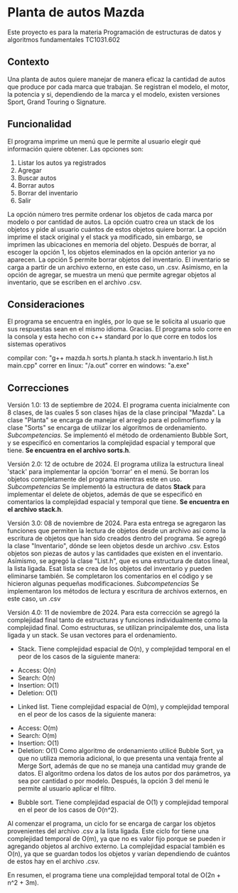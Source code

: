 # Planta de autos Mazda

Este proyecto es para la materia Programación de estructuras de datos y algoritmos fundamentales TC1031.602

## Contexto

Una planta de autos quiere manejar de manera eficaz la cantidad de autos que produce por cada marca que trabajan. Se registran el modelo, el motor, la potencia y si, dependiendo de la marca y el modelo, existen versiones Sport, Grand Touring o Signature.

## Funcionalidad

El programa imprime un menú que le permite al usuario elegir qué información quiere obtener. Las opciones son:
1. Listar los autos ya registrados
2. Agregar 
3. Buscar autos
4. Borrar autos
5. Borrar del inventario
6. Salir

La opción número tres permite ordenar los objetos de cada marca por modelo o por cantidad de autos. La opción cuatro crea un stack de los objetos y pide al usuario cuántos de estos objetos quiere borrar. La opción imprime el stack original y el stack ya modificado, sin embargo, se imprimen las ubicaciones en memoria del objeto. Después de borrar, al escoger la opción 1, los objetos eleminados en la opción anterior ya no aparecen. La opción 5 permite borrar objetos del inventario. El inventario se carga a partir de un archivo externo, en este caso, un .csv. Asímismo, en la opción de agregar, se muestra un menú que permite agregar objetos al inventario, que se escriben en el archivo .csv.

## Consideraciones
El programa se encuentra en inglés, por lo que se le solicita al usuario que sus respuestas sean en el mismo idioma. Gracias. El programa solo corre en la consola y esta hecho con c++ standard por lo que corre en todos los sistemas operativos

compilar con: "g++ mazda.h sorts.h planta.h stack.h inventario.h list.h main.cpp"
correr en linux: "/a.out"
correr en windows: "a.exe"

## Correcciones

Versión 1.0: 13 de septiembre de 2024. El programa cuenta inicialmente con 8 clases, de las cuales 5 son clases hijas de la clase principal "Mazda". La clase "Planta" se encarga de manejar el arreglo para el polimorfismo y la clase "Sorts" se encarga de utilizar los algoritmos de ordenamiento.
*Subcompetencias*. Se implementó el método de ordenamiento Bubble Sort, y se especificó en comentarios la complejidad espacial y temporal que tiene. **Se encuentra en el archivo sorts.h**. 

Versión 2.0: 12 de octubre de 2024. El programa utiliza la estructura lineal 'stack' para implementar la opción 'borrar' en el menú. Se borran los objetos completamente del programa mientras este en uso.
*Subcompetencias* Se implementó la estructura de datos **Stack** para implementar el delete de objetos, además de que se especificó en comentarios la complejidad espacial y temporal que tiene. **Se encuentra en el archivo stack.h**.

Versión 3.0: 08 de noviembre de 2024. Para esta entrega se agregaron las funciones que permiten la lectura de objetos desde un archivo así como la escritura de objetos que han sido creados dentro del programa. Se agregó la clase "Inventario", dónde se leen objetos desde un archivo .csv. Estos objetos son piezas de autos y las cantidades que existen en el inventario. Asímismo, se agregó la clase "List.h", que es una estructura de datos lineal, la lista ligada. Esat lista se crea de los objetos del inventario y pueden eliminarse también. Se completaron los comentarios en el código y se hicieron algunas pequeñas modificaciones. 
*Subcompetencias* Se implementaron los métodos de lectura y escritura de archivos externos, en este caso, un .csv

Versión 4.0: 11 de noviembre de 2024. Para esta corrección se agregó la complejidad final tanto de estructuras y funciones individualmente como la complejidad final. 
Como estructuras, se utilizan principalemte dos, una lista ligada y un stack. Se usan vectores para el ordenamiento.
- Stack. Tiene complejidad espacial de O(n), y complejidad temporal en el peor de los casos de la siguiente manera:
 * 	Access: O(n)
 * 	Search: O(n)
 * 	Insertion: O(1)
 * 	Deletion: O(1)
- Linked list. Tiene complejidad espacial de O(m), y complejidad temporal en el peor de los casos de la siguiente manera:
 * Access: O(m)
 * 	Search: O(m)
 * 	Insertion: O(1)
 * 	Deletion: O(1)
Como algoritmo de ordenamiento utilicé Bubble Sort, ya que no utiliza memoria adicional, lo que presenta una ventaja frente al Merge Sort, además de que no se maneja una cantidad muy grande de datos. El algoritmo ordena los datos de los autos por dos parámetros, ya sea por cantidad o por modelo. Después, la opción 3 del menú le permite al usuario aplicar el filtro.
- Bubble sort. Tiene complejidad espacial de O(1) y complejidad temporal en el peor de los casos de O(n^2).

Al comenzar el programa, un ciclo for se encarga de cargar los objetos provenientes del archivo .csv a la lista ligada. Este ciclo for tiene una complejidad temporal de O(m), ya que no es valor fijo porque se pueden ir agregando objetos al archivo externo. La complejidad espacial también es O(n), ya que se guardan todos los objetos y varían dependiendo de cuántos de estos hay en el archivo .csv.

En resumen, el programa tiene una complejidad temporal total de O(2n + n^2 + 3m). 

